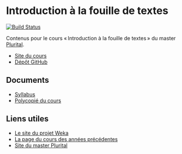 Introduction à la fouille de textes
===================================

[![Build Status](https://travis-ci.org/LoicGrobol/intro-fouille-textes.svg?branch=master)](https://travis-ci.org/LoicGrobol/intro-fouille-textes)

Contenus pour le cours « Introduction à la fouille de textes » du master [Plurital](http://plurital.org).

  - [Site du cours](https://loicgrobol.github.io/intro-fouille-textes/)
  - [Dépôt GitHub](https://github.com/LoicGrobol/intro-fouille-textes)

## Documents

  - [Syllabus](https://github.com/LoicGrobol/intro-fouille-textes/releases/download/stable/syllabus.pdf)
  - [Polycopié du cours](/poly/poly.pdf)

## Liens utiles

  - [Le site du projet Weka](https://www.cs.waikato.ac.nz/ml/weka/)
  - [La page du cours des années précédentes](http://www.lattice.cnrs.fr/sites/itellier/fouille_textes.html)
  - [Site du master Plurital](http://plurital.org)
